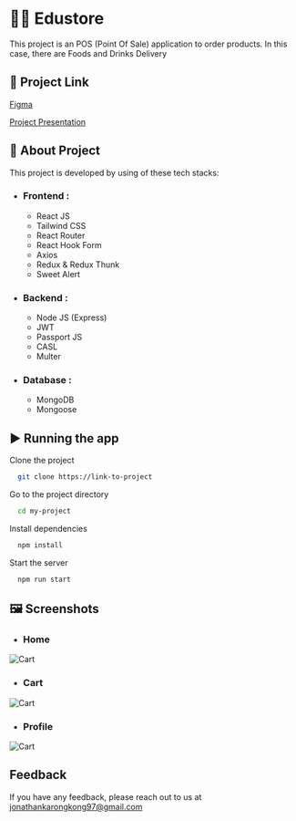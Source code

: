 # 🍞🍵 Edustore

This project is an POS (Point Of Sale) application to order products. In this case, there are Foods and Drinks Delivery 


## 🔗 Project Link

[Figma](https://tinyurl.com/2p8a9avb)

[Project Presentation](https://www.canva.com/design/DAE-JecXhO4/gz0MuwVxeYzw-x0IxrqX9g/view?utm_content=DAE-JecXhO4&utm_campaign=designshare&utm_medium=link2&utm_source=sharebutton)


## 🚀 About Project

This project is developed by using of these tech stacks:

- ### Frontend :
    - React JS
    - Tailwind CSS
    - React Router
    - React Hook Form
    - Axios
    - Redux & Redux Thunk
    - Sweet Alert
- ### Backend :
    - Node JS (Express)
    - JWT
    - Passport JS
    - CASL
    - Multer
- ### Database :
    - MongoDB
    - Mongoose


## ▶️ Running the app

Clone the project

```bash
  git clone https://link-to-project
```

Go to the project directory

```bash
  cd my-project
```

Install dependencies

```bash
  npm install
```

Start the server

```bash
  npm run start
```


## 🖼️ Screenshots

- ### Home
![Cart](https://i.ibb.co/M6tZYxV/home.png)

- ### Cart
![Cart](https://i.ibb.co/RYgHfLh/order.png)

- ### Profile
![Cart](https://i.ibb.co/qnZs3Bk/profile.png)



## Feedback

If you have any feedback, please reach out to us at jonathankarongkong97@gmail.com


